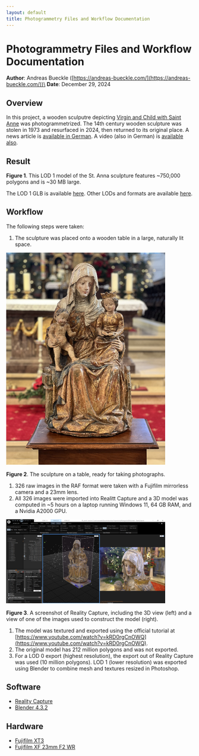 ```yaml
---
layout: default
title: Photogrammetry Files and Workflow Documentation
---
```


# Photogrammetry Files and Workflow Documentation
**Author**: Andreas Bueckle ([https://andreas-bueckle.com/](https://andreas-bueckle.com/))\
**Date**: December 29, 2024

## Overview
In this project, a wooden sculputre depicting [Virgin and Child with Saint Anne](https://en.wikipedia.org/wiki/Virgin_and_Child_with_Saint_Anne) was photogrammetrized. The 14th century wooden sculpture was stolen in 1973 and resurfaced in 2024, then returned to its original place. A news article is [available in German](https://www.swr.de/swraktuell/baden-wuerttemberg/stuttgart/wiesensteig-diebstahl-figur-kirche-lka-100.html). A video (also in German) is [available also](https://filstalwelle.de/video/2024-11-26-wiesensteig-gestohle-kirchenfigur-anna-selbdritt-kehrt-nach-51-jahren-in-die-stiftskirche-zurueck).

## Result

<script type="module" src="https://cdn.jsdelivr.net/npm/@google/model-viewer"></script>

<model-viewer 
  src="../models/anna_lod_1.glb" 
  alt="LOD 1 model of the sculpture" 
  auto-rotate 
  camera-controls 
  style="width: 100%; height: 500px;">
</model-viewer>

**Figure 1**. This LOD 1 model of the St. Anna sculpture features ~750,000 polygons and is ~30 MB large.

The LOD 1 GLB is available [here](/models/anna_lod_1.glb). Other LODs and formats are available [here](/models/).

## Workflow
The following steps were taken: 

1. The sculpture was placed onto a wooden table in a large, naturally lit space.    

<img src="images/anna_photo.jpg" alt="Sculpture of St. Anna on table" width="85%">

**Figure 2**. The sculpture on a table, ready for taking photographs.

1. 326 raw images in the RAF format were taken with a Fujifilm mirrorless camera and a 23mm lens. 
2. All 326 images were imported into Realitt Capture and a 3D model was computed in ~5 hours on a laptop running Windows 11, 64 GB RAM, and a Nvidia A2000 GPU.

<img src="images/rc_capture.png" alt="Sculpture of St. Anna on table" width="85%">

**Figure 3**. A screenshot of Reality Capture, including the 3D view (left) and a view of one of the images used to construct the model (right).

1. The model was textured and exported using the official tutorial at [https://www.youtube.com/watch?v=kRD0rgCnOWQ](https://www.youtube.com/watch?v=kRD0rgCnOWQ).
2. The original model has 212 million polygons and was not exported. 
3. For a LOD 0 export (highest resolution), the export out of Reality Capture was used (10 million polygons). LOD 1 (lower resolution) was exported using Blender to combine mesh and textures  resized in Photoshop.   

## Software 
- [Reality Capture](https://www.capturingreality.com/)
- [Blender 4.3.2](https://www.blender.org/)

## Hardware
- [Fujifilm XT3](https://fujifilm-dsc.com/en/manual/x-t3/)
- [Fujifilm XF 23mm F2 WR](https://fujifilm-x.com/global/products/lenses/xf23mmf2-r-wr/)